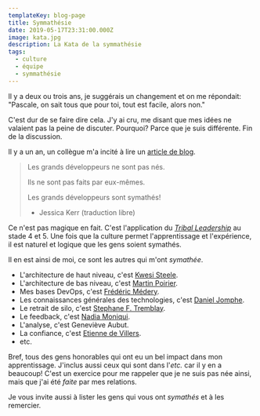 ```yaml
---
templateKey: blog-page
title: Symmathésie
date: 2019-05-17T23:31:00.000Z
image: kata.jpg
description: La Kata de la symmathésie
tags:
  - culture
  - équipe
  - symmathésie
---
```


Il y a deux ou trois ans, je suggérais un changement et on me répondait:
"Pascale, on sait tous que pour toi, tout est facile, alors non."

C'est dur de se faire dire cela.
J'y ai cru, me disant que mes idées ne valaient pas la peine de discuter.
Pourquoi?
Parce que je suis différente.
Fin de la discussion.

Il y a un an, un collègue m'a incité à lire un [article de blog](https://the-composition.com/the-origins-of-opera-and-the-future-of-programming-bcdaf8fbe960).

> Les grands développeurs ne sont pas nés.
>
> Ils ne sont pas faits par eux-mêmes.
>
> Les grands développeurs sont symathés!
>
> - Jessica Kerr (traduction libre)

Ce n'est pas magique en fait.
C'est l'application du _[Tribal Leadership](https://www.triballeadership.net/)_ au stade 4 et 5.
Une fois que la culture permet l'apprentissage et l'expérience, il est naturel et logique que les gens soient symathés.

Il en est ainsi de moi, ce sont les autres qui m'ont _symathée_.

- L'architecture de haut niveau, c'est [Kwesi Steele](https://www.linkedin.com/in/kwesisteele/).
- L'architecture de bas niveau, c'est [Martin Poirier](https://www.linkedin.com/in/mpoiriert/).
- Mes bases DevOps, c'est [Frédéric Médery](https://www.linkedin.com/in/fredericmedery/).
- Les connaissances générales des technologies, c'est [Daniel Jomphe](https://www.linkedin.com/in/danieljomphe/).
- Le retrait de silo, c'est [Stephane F. Tremblay](https://www.linkedin.com/in/stephane-f-tremblay-43a27b/).
- Le feedback, c'est [Nadia Moniqui](https://www.linkedin.com/in/moniqui-nadia-24219142/).
- L'analyse, c'est Geneviève Aubut.
- La confiance, c'est [Etienne de Villers](https://www.linkedin.com/in/edevillers/).
- etc.

Bref, tous des gens honorables qui ont eu un bel impact dans mon apprentissage.
J'inclus aussi ceux qui sont dans l'_etc._ car il y en a beaucoup!
C'est un exercice pour me rappeler que je ne suis pas née ainsi, mais que j'ai été _faite_ par mes relations.

Je vous invite aussi à lister les gens qui vous ont _symathés_ et à les remercier.

